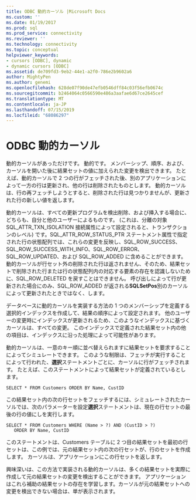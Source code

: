 ```yaml
---
title: ODBC 動的カーソル |Microsoft Docs
ms.custom: ''
ms.date: 01/19/2017
ms.prod: sql
ms.prod_service: connectivity
ms.reviewer: ''
ms.technology: connectivity
ms.topic: conceptual
helpviewer_keywords:
- cursors [ODBC], dynamic
- dynamic cursors [ODBC]
ms.assetid: de709fd3-9eb2-44e1-a2f0-786e2b9602a6
author: MightyPen
ms.author: genemi
ms.openlocfilehash: 628de07f90de47efb0546dff84c03f56efb0674c
ms.sourcegitcommit: b2464064c0566590e486a3aafae6d67ce2645cef
ms.translationtype: MT
ms.contentlocale: ja-JP
ms.lasthandoff: 07/15/2019
ms.locfileid: "68086297"
---
```

# <a name="odbc-dynamic-cursors"></a>ODBC 動的カーソル
動的カーソルがあっただけです。 動的です。 メンバーシップ、順序、および、カーソルを開いた後に結果セットの値に加えられた変更を検出できます。 たとえば、動的カーソルで 2 つの行がフェッチされた後、別のアプリケーションによって一方の行は更新され、他の行は削除されたものとします。 動的カーソルは、行の再フェッチしようとすると、削除された行は見つかりませんが、更新された行の新しい値を返します。  
  
 動的カーソルは、すべての更新プログラムを検出削除、および挿入する場合に、どちらも、自分と他のユーザーによるものです。 (これは、分離の対象 SQL_ATTR_TXN_ISOLATION 接続属性によって設定されると、トランザクションのレベル) です。SQL_ATTR_ROW_STATUS_PTR ステートメント属性で指定された行の状態配列では、これらの変更を反映し、SQL_ROW_SUCCESS、SQL_ROW_SUCCESS_WITH_INFO、SQL_ROW_ERROR、SQL_ROW_UPDATED、および SQL_ROW_ADDED に含めることができます。 動的カーソルが行セット外の削除された行は返されません、そのため、結果セットで削除された行または行の状態配列内の対応する要素の存在を認識しないために、SQL_ROW_DELETED を戻すことはできません。 呼び出しによって行が更新された場合にのみ、SQL_ROW_ADDED が返される**SQLSetPos**別のカーソルによって更新されたときではなく、します。  
  
 データベースに動的カーソルを実装する方法の 1 つのメンバーシップを定義する選択的インデックスを作成して、結果の順序によって設定されます。 他のユーザーの変更時にインデックスが更新されるため、このようなインデックスに基づくカーソルは、すべての変更。 このインデックスで定義された結果セット内の他の項目は、インデックスに沿った処理によって可能性があります。  
  
 動的カーソルは、一意のキー順に並べ替えられますに結果セットを要求することによってシミュレートできます。 このような制限は、フェッチが実行することによって行われた、**選択**ステートメントごとに、カーソルに行がフェッチされます。 たとえば、このステートメントによって結果セットが定義されているとします。  
  
```  
SELECT * FROM Customers ORDER BY Name, CustID  
```  
  
 この結果セット内の次の行セットをフェッチするには、シミュレートされたカーソルでは、次のパラメーターを設定**選択**ステートメントは、現在の行セットの最後の行の値にしを実行します。  
  
```  
SELECT * FROM Customers WHERE (Name > ?) AND (CustID > ?)  
   ORDER BY Name, CustID  
```  
  
 このステートメントは、Customers テーブルに 2 つ目の結果セットを最初の行セットは、この例では、元の結果セット内の次の行セットが、行のセットを作成します。 カーソルは、アプリケーションにこの行セットを返します。  
  
 興味深いは、この方法で実装される動的カーソルは、多くの結果セットを実際に作成して元の結果セットの変更を検出することができます。 アプリケーションはこれら補助の結果セットの存在を学習します。カーソルが元の結果セットへの変更を検出できない場合は、単が表示されます。
